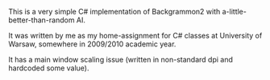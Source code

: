 This is a very simple C# implementation of Backgrammon2 with a-little-better-than-random AI.

It was written by me as my home-assignment for C# classes at University of Warsaw, somewhere in 2009/2010 academic year.

It has a main window scaling issue (written in non-standard dpi and hardcoded some value).
